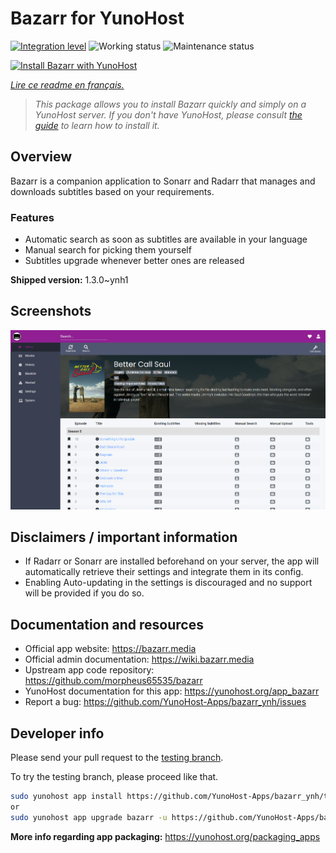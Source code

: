 <!--
N.B.: This README was automatically generated by https://github.com/YunoHost/apps/tree/master/tools/README-generator
It shall NOT be edited by hand.
-->

# Bazarr for YunoHost

[![Integration level](https://dash.yunohost.org/integration/bazarr.svg)](https://dash.yunohost.org/appci/app/bazarr) ![Working status](https://ci-apps.yunohost.org/ci/badges/bazarr.status.svg) ![Maintenance status](https://ci-apps.yunohost.org/ci/badges/bazarr.maintain.svg)

[![Install Bazarr with YunoHost](https://install-app.yunohost.org/install-with-yunohost.svg)](https://install-app.yunohost.org/?app=bazarr)

*[Lire ce readme en français.](./README_fr.md)*

> *This package allows you to install Bazarr quickly and simply on a YunoHost server.
If you don't have YunoHost, please consult [the guide](https://yunohost.org/#/install) to learn how to install it.*

## Overview

Bazarr is a companion application to Sonarr and Radarr that manages and downloads subtitles based on your requirements.

### Features

- Automatic search as soon as subtitles are available in your language
- Manual search for picking them yourself
- Subtitles upgrade whenever better ones are released


**Shipped version:** 1.3.0~ynh1

## Screenshots

![Screenshot of Bazarr](./doc/screenshots/bazarr.png)

## Disclaimers / important information

- If Radarr or Sonarr are installed beforehand on your server, the app will automatically retrieve their settings and integrate them in its config.
- Enabling Auto-updating in the settings is discouraged and no support will be provided if you do so.

## Documentation and resources

* Official app website: <https://bazarr.media>
* Official admin documentation: <https://wiki.bazarr.media>
* Upstream app code repository: <https://github.com/morpheus65535/bazarr>
* YunoHost documentation for this app: <https://yunohost.org/app_bazarr>
* Report a bug: <https://github.com/YunoHost-Apps/bazarr_ynh/issues>

## Developer info

Please send your pull request to the [testing branch](https://github.com/YunoHost-Apps/bazarr_ynh/tree/testing).

To try the testing branch, please proceed like that.

``` bash
sudo yunohost app install https://github.com/YunoHost-Apps/bazarr_ynh/tree/testing --debug
or
sudo yunohost app upgrade bazarr -u https://github.com/YunoHost-Apps/bazarr_ynh/tree/testing --debug
```

**More info regarding app packaging:** <https://yunohost.org/packaging_apps>
